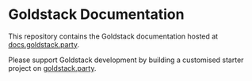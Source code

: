 # Goldstack Documentation

This repository contains the Goldstack documentation hosted at [docs.goldstack.party](https://docs.goldstack.party/docs).

Please support Goldstack development by building a customised starter project on [goldstack.party](https://goldstack.party).


